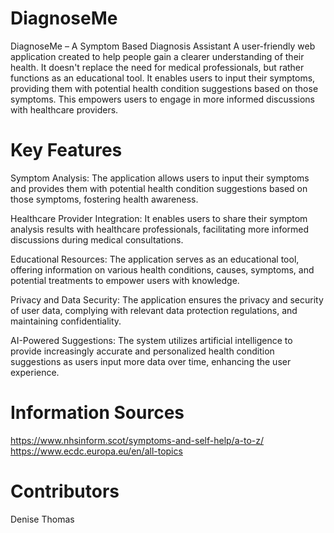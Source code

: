 # DiagnoseMe
DiagnoseMe – A Symptom Based Diagnosis Assistant
A user-friendly web application created to help people gain a clearer understanding of their health. It doesn't replace the need for medical professionals, but rather functions as an educational tool. It enables users to input their symptoms, providing them with potential health condition suggestions based on those symptoms. This empowers users to engage in more informed discussions with healthcare providers.

# Key Features
Symptom Analysis: The application allows users to input their symptoms and provides them with potential health condition suggestions based on those symptoms, fostering health awareness.

Healthcare Provider Integration: It enables users to share their symptom analysis results with healthcare professionals, facilitating more informed discussions during medical consultations.

Educational Resources: The application serves as an educational tool, offering information on various health conditions, causes, symptoms, and potential treatments to empower users with knowledge.

Privacy and Data Security: The application ensures the privacy and security of user data, complying with relevant data protection regulations, and maintaining confidentiality.

AI-Powered Suggestions: The system utilizes artificial intelligence to provide increasingly accurate and personalized health condition suggestions as users input more data over time, enhancing the user experience.

# Information Sources

https://www.nhsinform.scot/symptoms-and-self-help/a-to-z/ 
https://www.ecdc.europa.eu/en/all-topics

# Contributors
Denise Thomas
